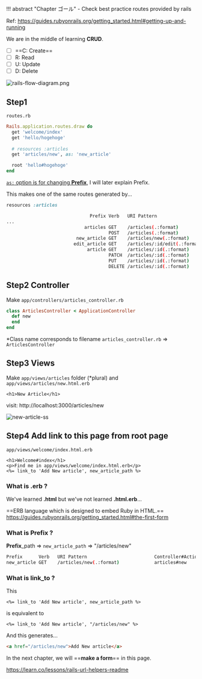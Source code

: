 !!! abstract "Chapter ゴール"
    - Check best practice routes provided by rails

Ref: https://guides.rubyonrails.org/getting_started.html#getting-up-and-running

We are in the middle of learning **CRUD**.

* [ ] ==C: Create==
* [ ] R: Read
* [ ] U: Update
* [ ] D: Delete

![rails-flow-diagram.png](https://coderhackers-1304676641.cos.ap-tokyo.myqcloud.com/the-complete-webdev-with-rails-2020/rails-guide-basics/rails-flow-diagram.png)

## Step1
`routes.rb`

```ruby hl_lines="6"
Rails.application.routes.draw do
  get 'welcome/index'
  get 'hello/hogehoge'
  
  # resources :articles
  get 'articles/new', as: 'new_article'

  root 'hello#hogehoge'
end
```

[`as:` option is for changing **Prefix**](https://guides.rubyonrails.org/routing.html#naming-routes), I will later explain Prefix.

This makes one of the same routes generated by...

```ruby
resources :articles
```

```bash hl_lines="5"
                               Prefix Verb   URI Pattern                                                                              Controller#Action
...
                             articles GET    /articles(.:format)                                                                      articles#index
                                      POST   /articles(.:format)                                                                      articles#create
                          new_article GET    /articles/new(.:format)                                                                  articles#new
                         edit_article GET    /articles/:id/edit(.:format)                                                             articles#edit
                              article GET    /articles/:id(.:format)                                                                  articles#show
                                      PATCH  /articles/:id(.:format)                                                                  articles#update
                                      PUT    /articles/:id(.:format)                                                                  articles#update
                                      DELETE /articles/:id(.:format)                                                                  articles#destroy
```

## Step2 Controller
Make `app/controllers/articles_controller.rb`
```ruby
class ArticlesController < ApplicationController
  def new
  end
end
```
*Class name corresponds to filename
`articles_controller.rb` => `ArticlesController`

## Step3 Views
Make `app/views/articles` folder (*plural) and `app/views/articles/new.html.erb`
```erb
<h1>New Article</h1>
```

visit: http://localhost:3000/articles/new

![new-article-ss](https://coderhackers-1304676641.cos.ap-tokyo.myqcloud.com/the-complete-webdev-with-rails-2020/rails-guide-basics/new-article-ss.png)


## Step4 Add link to this page from root page

`app/views/welcome/index.html.erb`
```erb
<h1>Welcome#index</h1>
<p>Find me in app/views/welcome/index.html.erb</p>
<%= link_to 'Add New article', new_article_path %>
```

### What is .erb ?
We've learned **.html** but we've not learned **.html.erb**...

==ERB language which is designed to embed Ruby in HTML.==
https://guides.rubyonrails.org/getting_started.html#the-first-form

### What is Prefix ?

**Prefix**_path => `new_article_path` => "/articles/new"

```bash hl_lines="5"
Prefix      Verb   URI Pattern                         Controller#Action
new_article GET    /articles/new(.:format)             articles#new
```

### What is link_to ?

This
```
<%= link_to 'Add New article', new_article_path %>
```

is equivalent to

```
<%= link_to 'Add New article', "/articles/new" %>
```

And this generates...

```html
<a href="/articles/new">Add New article</a>
```


In the next chapter, we will ==**make a form**== in this page.


https://learn.co/lessons/rails-url-helpers-readme